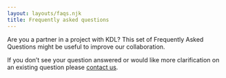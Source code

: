 ```yaml
---
layout: layouts/faqs.njk
title: Frequently asked questions
---
```


Are you a partner in a project with KDL? This set of Frequently Asked Questions might be useful to improve our collaboration.

If you don’t see your question answered or would like more clarification on an existing question please [contact us](/contact-us/).
